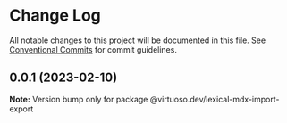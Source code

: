 # Change Log

All notable changes to this project will be documented in this file.
See [Conventional Commits](https://conventionalcommits.org) for commit guidelines.

## 0.0.1 (2023-02-10)

**Note:** Version bump only for package @virtuoso.dev/lexical-mdx-import-export
